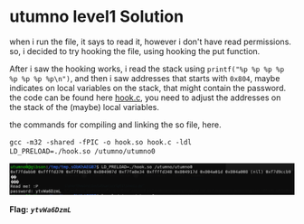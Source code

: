 # utumno level1 Solution

when i run the file, it says to read it, however i don't have read permissions. so, i decided to try hooking the file, using hooking the put function.

After i saw the hooking works, i read the stack using `printf("%p %p %p %p %p %p %p %p\n")`, and then i saw addresses that starts with `0x804`, maybe indicates on local variables on the stack, that might contain the password.
the code can be found here [hook.c](./scripts/level1/hook.c), you need to adjust the addresses on the stack of the (maybe) local variables.

the commands for compiling and linking the so file, here.
```
gcc -m32 -shared -fPIC -o hook.so hook.c -ldl
LD_PRELOAD=./hook.so /utumno/utumno0
```

![image](./images/level1.png)

**Flag:** ***`ytvWa6DzmL`*** 
